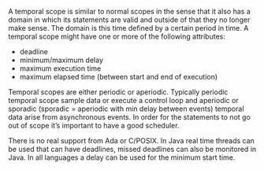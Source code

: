 A temporal scope is similar to normal scopes in the sense that it also has a domain in which its statements are valid and outside of that they no longer make sense. The domain is this time defined by a certain period in time. A temporal scope might have one or more of the following attributes:

- deadline
- minimum/maximum delay
- maximum execution time
- maximum elapsed time (between start and end of execution)

Temporal scopes are either periodic or aperiodic. Typically periodic temporal scope sample data or execute a control loop and aperiodic or sporadic (sporadic = aperiodic with min delay between events) temporal data arise from asynchronous events. In order for the statements to not go out of scope it’s important to have a good scheduler.

There is no real support from Ada or C/POSIX. In Java real time threads can be used that can have deadlines, missed deadlines can also be monitored in Java. In all languages a delay can be used for the minimum start time.